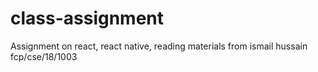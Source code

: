 # class-assignment
Assignment on react, react native, reading materials from ismail hussain fcp/cse/18/1003 
